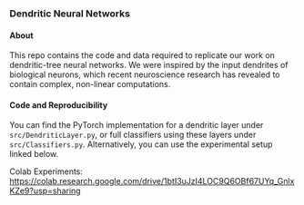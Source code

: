 ### Dendritic Neural Networks


#### About
This repo contains the code and data required to replicate our work on dendritic-tree neural networks. We were inspired by the input dendrites of biological neurons, which recent neuroscience research has revealed to contain complex, non-linear computations.

#### Code and Reproducibility
You can find the PyTorch implementation for a dendritic layer under `src/DendriticLayer.py`, or full classifiers using these layers under `src/Classifiers.py`. Alternatively, you can use the experimental setup linked below.

Colab Experiments: https://colab.research.google.com/drive/1btI3uJzI4LOC9Q6OBf67UYq_GnlxKZe9?usp=sharing
